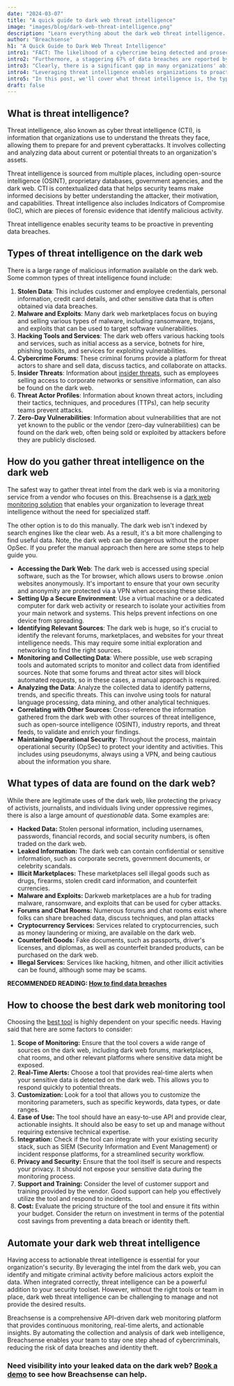 ```yaml
---
date: "2024-03-07"
title: "A quick guide to dark web threat intelligence"
image: "images/blog/dark-web-threat-intelligence.png"
description: "Learn everything about the dark web threat intelligence. Discover what dark web threat intelligence is and how to find it on the dark web."
author: "Breachsense"
h1: "A Quick Guide to Dark Web Threat Intelligence"
intro1: "FACT: The likelihood of a cybercrime being detected and prosecuted in the U.S. is a mere 0.05%, according to the [World Economic Forum](https://www3.weforum.org/docs/WEF_Global_Risk_Report_2020.pdf)."
intro2: "Furthermore, a staggering 67% of data breaches are reported by third parties or even the attackers themselves rather than being discovered by the companies' own security teams."
intro3: "Clearly, there is a significant gap in many organizations' ability to detect and respond to threats proactively."
intro4: "Leveraging threat intelligence enables organizations to proactively mitigate risks before they're exploited."
intro5: "In this post, we'll cover what threat intelligence is, the types of intelligence data found on the dark web, how to find that data and more."
draft: false
---
```


## What is threat intelligence?

Threat intelligence, also known as cyber threat intelligence (CTI), is information that organizations use to understand the threats they face, allowing them to prepare for and prevent cyberattacks. It involves collecting and analyzing data about current or potential threats to an organization's assets.

Threat intelligence is sourced from multiple places, including open-source intelligence (OSINT), proprietary databases, government agencies, and the dark web. CTI is contextualized data that helps security teams make informed decisions by better understanding the attacker, their motivation, and capabilities. Threat intelligence also includes Indicators of Compromise (IoC), which are pieces of forensic evidence that identify malicious activity.

Threat intelligence enables security teams to be proactive in preventing data breaches.

## Types of threat intelligence on the dark web

There is a large range of malicious information available on the dark web. Some common types of threat intelligence found include:

1. **Stolen Data**: This includes customer and employee credentials, personal information, credit card details, and other sensitive data that is often obtained via data breaches.
2. **Malware and Exploits**: Many dark web marketplaces focus on buying and selling various types of malware, including ransomware, trojans, and exploits that can be used to target software vulnerabilities.
3. **Hacking Tools and Services**: The dark web offers various hacking tools and services, such as initial access as a service, botnets for hire, phishing toolkits, and services for exploiting vulnerabilities.
4. **Cybercrime Forums**: These criminal forums provide a platform for threat actors to share and sell data, discuss tactics, and collaborate on attacks.
5. **Insider Threats**: Information about [insider threats](https://www.breachsense.com/blog/insider-threat-data-breach/), such as employees selling access to corporate networks or sensitive information, can also be found on the dark web.
6. **Threat Actor Profiles**: Information about known threat actors, including their tactics, techniques, and procedures (TTPs), can help security teams prevent attacks.
7. **Zero-Day Vulnerabilities**: Information about vulnerabilities that are not yet known to the public or the vendor (zero-day vulnerabilities) can be found on the dark web, often being sold or exploited by attackers before they are publicly disclosed.

## How do you gather threat intelligence on the dark web

The safest way to gather threat intel from the dark web is via a monitoring service from a vendor who focuses on this. Breachsense is a [dark web monitoring solution](https://www.breachsense.com/dark-web-monitoring/) that enables your organization to leverage threat intelligence without the need for specialized staff.

The other option is to do this manually. The dark web isn't indexed by search engines like the clear web. As a result, it's a bit more challenging to find useful data. Note, the dark web can be dangerous without the proper OpSec. If you prefer the manual approach then here are some steps to help guide you.

- **Accessing the Dark Web**: The dark web is accessed using special software, such as the Tor browser, which allows users to browse .onion websites anonymously. It's important to ensure that your own security and anonymity are protected via a VPN when accessing these sites.
- **Setting Up a Secure Environment**: Use a virtual machine or a dedicated computer for dark web activity or research to isolate your activities from your main network and systems. This helps prevent infections on one device from spreading.
- **Identifying Relevant Sources**: The dark web is huge, so it's crucial to identify the relevant forums, marketplaces, and websites for your threat intelligence needs. This may require some initial exploration and networking to find the right sources.
- **Monitoring and Collecting Data**: Where possible, use web scraping tools and automated scripts to monitor and collect data from identified sources. Note that some forums and threat actor sites will block automated requests, so in these cases, a manual approach is required.
- **Analyzing the Data**: Analyze the collected data to identify patterns, trends, and specific threats. This can involve using tools for natural language processing, data mining, and other analytical techniques.
- **Correlating with Other Sources**: Cross-reference the information gathered from the dark web with other sources of threat intelligence, such as open-source intelligence (OSINT), industry reports, and threat feeds, to validate and enrich your findings.
- **Maintaining Operational Security**: Throughout the process, maintain operational security (OpSec) to protect your identity and activities. This includes using pseudonyms, always using a VPN, and being cautious about the information you share.

## What types of data are found on the dark web?

While there are legitimate uses of the dark web, like protecting the privacy of activists, journalists, and individuals living under oppressive regimes, there is also a large amount of *questionable* data. Some examples are:

- **Hacked Data:** Stolen personal information, including usernames, passwords, financial records, and social security numbers, is often traded on the dark web.
- **Leaked Information:** The dark web can contain confidential or sensitive information, such as corporate secrets, government documents, or celebrity scandals.
- **Illicit Marketplaces:** These marketplaces sell illegal goods such as drugs, firearms, stolen credit card information, and counterfeit currencies.
- **Malware and Exploits:** Darkweb marketplaces are a hub for trading malware, ransomware, and exploits that can be used for cyber attacks.
- **Forums and Chat Rooms:** Numerous forums and chat rooms exist where folks can share breached data, discuss techniques, and plan attacks
- **Cryptocurrency Services:** Services related to cryptocurrencies, such as money laundering or mixing, are available on the dark web.
- **Counterfeit Goods:** Fake documents, such as passports, driver's licenses, and diplomas, as well as counterfeit branded products, can be purchased on the dark web.
- **Illegal Services:** Services like hacking, hitmen, and other illicit activities can be found, although some may be scams.

**RECOMMENDED READING: [How to find data breaches](https://www.breachsense.com/blog/how-to-find-data-breaches/)**

## How to choose the best dark web monitoring tool

Choosing the [best tool](https://www.breachsense.com/blog/data-breach-detection-tools/) is highly dependent on your specific needs. Having said that here are some factors to consider:

1. **Scope of Monitoring:** Ensure that the tool covers a wide range of sources on the dark web, including dark web forums, marketplaces, chat rooms, and other relevant platforms where sensitive data might be exposed.
2. **Real-Time Alerts:** Choose a tool that provides real-time alerts when your sensitive data is detected on the dark web. This allows you to respond quickly to potential threats.
3. **Customization:** Look for a tool that allows you to customize the monitoring parameters, such as specific keywords, data types, or date ranges.
4. **Ease of Use:** The tool should have an easy-to-use API and provide clear, actionable insights. It should also be easy to set up and manage without requiring extensive technical expertise.
5. **Integration:** Check if the tool can integrate with your existing security stack, such as SIEM (Security Information and Event Management) or incident response platforms, for a streamlined security workflow.
6. **Privacy and Security:** Ensure that the tool itself is secure and respects your privacy. It should not expose your sensitive data during the monitoring process.
7. **Support and Training:** Consider the level of customer support and training provided by the vendor. Good support can help you effectively utilize the tool and respond to incidents.
8. **Cost:** Evaluate the pricing structure of the tool and ensure it fits within your budget. Consider the return on investment in terms of the potential cost savings from preventing a data breach or identity theft.

## Automate your dark web threat intelligence

Having access to actionable threat intelligence is essential for your organization's security. By leveraging the intel from the dark web, you can identify and mitigate criminal activity before malicious actors exploit the data. When integrated correctly, threat intelligence can be a powerful addition to your security toolset. However, without the right tools or team in place, dark web threat intelligence can be challenging to manage and not provide the desired results.

Breachsense is a comprehensive API-driven dark web monitoring platform that provides continuous monitoring, real-time alerts, and actionable insights. By automating the collection and analysis of dark web intelligence, Breachsense enables your team to stay one step ahead of cybercriminals, reducing the risk of data breaches and identity theft.

### Need visibility into your leaked data on the dark web? [Book a demo](https://www.breachsense.com/book-demo/) to see how Breachsense can help.
